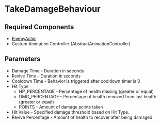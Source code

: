 # TakeDamageBehaviour

## Required Components

- [EnemyActor](EnemyActor.md)
- Custom Animation Controller (AbstractAnimationController)

## Parameters

- Damage Time - Duration in seconds
- Revive Time - Duration in seconds
- Cooldown Time - Behavior is triggered after cooldown timer is 0
- Hit Type 
  - HP_PERCENTAGE - Percentage of health missing (greater or equal)
  - DMG_PERCENTAGE - Percentage of health removed from last health (greater or equal)
  - POINTS - Amount of damage points taken
- Hit Value - Specified damage threshold based on Hit Type.
- Revive Percentage - Amount of health to recover after being damaged